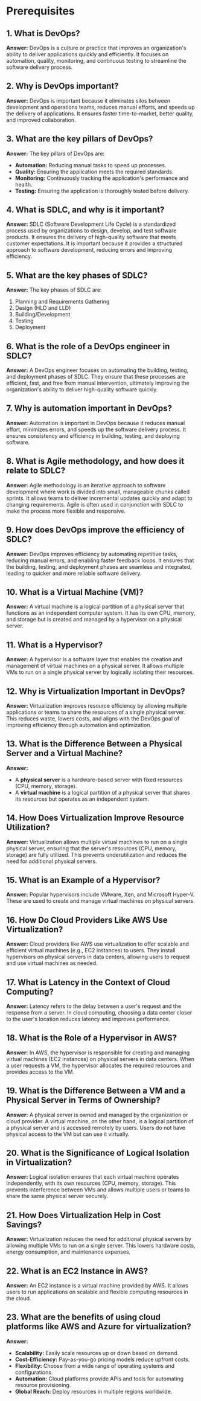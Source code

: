 # Prerequisites

## 1. What is DevOps?
**Answer:** DevOps is a culture or practice that improves an organization's ability to deliver applications quickly and efficiently. It focuses on automation, quality, monitoring, and continuous testing to streamline the software delivery process.

## 2. Why is DevOps important?
**Answer:** DevOps is important because it eliminates silos between development and operations teams, reduces manual efforts, and speeds up the delivery of applications. It ensures faster time-to-market, better quality, and improved collaboration.

## 3. What are the key pillars of DevOps?
**Answer:** The key pillars of DevOps are:

- **Automation:** Reducing manual tasks to speed up processes.
- **Quality:** Ensuring the application meets the required standards.
- **Monitoring:** Continuously tracking the application's performance and health.
- **Testing:** Ensuring the application is thoroughly tested before delivery.

## 4. What is SDLC, and why is it important?
**Answer:** SDLC (Software Development Life Cycle) is a standardized process used by organizations to design, develop, and test software products. It ensures the delivery of high-quality software that meets customer expectations. It is important because it provides a structured approach to software development, reducing errors and improving efficiency.

## 5. What are the key phases of SDLC?
**Answer:** The key phases of SDLC are:

1. Planning and Requirements Gathering
2. Design (HLD and LLD)
3. Building/Development
4. Testing
5. Deployment

## 6. What is the role of a DevOps engineer in SDLC?
**Answer:** A DevOps engineer focuses on automating the building, testing, and deployment phases of SDLC. They ensure that these processes are efficient, fast, and free from manual intervention, ultimately improving the organization's ability to deliver high-quality software quickly.

## 7. Why is automation important in DevOps?
**Answer:** Automation is important in DevOps because it reduces manual effort, minimizes errors, and speeds up the software delivery process. It ensures consistency and efficiency in building, testing, and deploying software.

## 8. What is Agile methodology, and how does it relate to SDLC?
**Answer:** Agile methodology is an iterative approach to software development where work is divided into small, manageable chunks called sprints. It allows teams to deliver incremental updates quickly and adapt to changing requirements. Agile is often used in conjunction with SDLC to make the process more flexible and responsive.

## 9. How does DevOps improve the efficiency of SDLC?
**Answer:** DevOps improves efficiency by automating repetitive tasks, reducing manual errors, and enabling faster feedback loops. It ensures that the building, testing, and deployment phases are seamless and integrated, leading to quicker and more reliable software delivery.

## 10. What is a Virtual Machine (VM)?
**Answer:** A virtual machine is a logical partition of a physical server that functions as an independent computer system. It has its own CPU, memory, and storage but is created and managed by a hypervisor on a physical server.

## 11. What is a Hypervisor?
**Answer:** A hypervisor is a software layer that enables the creation and management of virtual machines on a physical server. It allows multiple VMs to run on a single physical server by logically isolating their resources.

## 12. Why is Virtualization Important in DevOps?
**Answer:** Virtualization improves resource efficiency by allowing multiple applications or teams to share the resources of a single physical server. This reduces waste, lowers costs, and aligns with the DevOps goal of improving efficiency through automation and optimization.

## 13. What is the Difference Between a Physical Server and a Virtual Machine?
**Answer:**

- A **physical server** is a hardware-based server with fixed resources (CPU, memory, storage).
- A **virtual machine** is a logical partition of a physical server that shares its resources but operates as an independent system.

## 14. How Does Virtualization Improve Resource Utilization?
**Answer:** Virtualization allows multiple virtual machines to run on a single physical server, ensuring that the server's resources (CPU, memory, storage) are fully utilized. This prevents underutilization and reduces the need for additional physical servers.

## 15. What is an Example of a Hypervisor?
**Answer:** Popular hypervisors include VMware, Xen, and Microsoft Hyper-V. These are used to create and manage virtual machines on physical servers.

## 16. How Do Cloud Providers Like AWS Use Virtualization?
**Answer:** Cloud providers like AWS use virtualization to offer scalable and efficient virtual machines (e.g., EC2 instances) to users. They install hypervisors on physical servers in data centers, allowing users to request and use virtual machines as needed.

## 17. What is Latency in the Context of Cloud Computing?
**Answer:** Latency refers to the delay between a user's request and the response from a server. In cloud computing, choosing a data center closer to the user's location reduces latency and improves performance.

## 18. What is the Role of a Hypervisor in AWS?
**Answer:** In AWS, the hypervisor is responsible for creating and managing virtual machines (EC2 instances) on physical servers in data centers. When a user requests a VM, the hypervisor allocates the required resources and provides access to the VM.

## 19. What is the Difference Between a VM and a Physical Server in Terms of Ownership?
**Answer:** A physical server is owned and managed by the organization or cloud provider. A virtual machine, on the other hand, is a logical partition of a physical server and is accessed remotely by users. Users do not have physical access to the VM but can use it virtually.

## 20. What is the Significance of Logical Isolation in Virtualization?
**Answer:** Logical isolation ensures that each virtual machine operates independently, with its own resources (CPU, memory, storage). This prevents interference between VMs and allows multiple users or teams to share the same physical server securely.

## 21. How Does Virtualization Help in Cost Savings?
**Answer:** Virtualization reduces the need for additional physical servers by allowing multiple VMs to run on a single server. This lowers hardware costs, energy consumption, and maintenance expenses.

## 22. What is an EC2 Instance in AWS?
**Answer:** An EC2 instance is a virtual machine provided by AWS. It allows users to run applications on scalable and flexible computing resources in the cloud.

## 23. What are the benefits of using cloud platforms like AWS and Azure for virtualization?
**Answer:**

- **Scalability:** Easily scale resources up or down based on demand.
- **Cost-Efficiency:** Pay-as-you-go pricing models reduce upfront costs.
- **Flexibility:** Choose from a wide range of operating systems and configurations.
- **Automation:** Cloud platforms provide APIs and tools for automating resource provisioning.
- **Global Reach:** Deploy resources in multiple regions worldwide.
